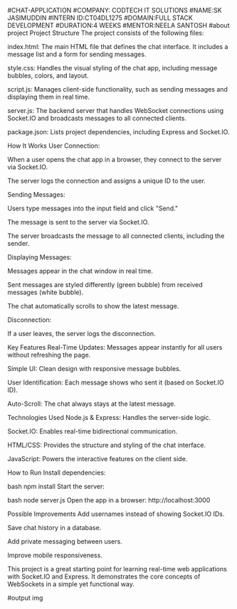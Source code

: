 #CHAT-APPLICATION
#COMPANY: CODTECH IT SOLUTIONS 
#NAME:SK JASIMUDDIN 
#INTERN ID:CT04DL1275 
#DOMAIN:FULL STACK DEVELOPMENT 
#DURATION:4 WEEKS 
#MENTOR:NEELA SANTOSH
#about project
Project Structure
The project consists of the following files:

index.html: The main HTML file that defines the chat interface. It includes a message list and a form for sending messages.

style.css: Handles the visual styling of the chat app, including message bubbles, colors, and layout.

script.js: Manages client-side functionality, such as sending messages and displaying them in real time.

server.js: The backend server that handles WebSocket connections using Socket.IO and broadcasts messages to all connected clients.

package.json: Lists project dependencies, including Express and Socket.IO.

How It Works
User Connection:

When a user opens the chat app in a browser, they connect to the server via Socket.IO.

The server logs the connection and assigns a unique ID to the user.

Sending Messages:

Users type messages into the input field and click "Send."

The message is sent to the server via Socket.IO.

The server broadcasts the message to all connected clients, including the sender.

Displaying Messages:

Messages appear in the chat window in real time.

Sent messages are styled differently (green bubble) from received messages (white bubble).

The chat automatically scrolls to show the latest message.

Disconnection:

If a user leaves, the server logs the disconnection.

Key Features
Real-Time Updates: Messages appear instantly for all users without refreshing the page.

Simple UI: Clean design with responsive message bubbles.

User Identification: Each message shows who sent it (based on Socket.IO ID).

Auto-Scroll: The chat always stays at the latest message.

Technologies Used
Node.js & Express: Handles the server-side logic.

Socket.IO: Enables real-time bidirectional communication.

HTML/CSS: Provides the structure and styling of the chat interface.

JavaScript: Powers the interactive features on the client side.

How to Run
Install dependencies:

bash
npm install
Start the server:

bash
node server.js
Open the app in a browser:
http://localhost:3000

Possible Improvements
Add usernames instead of showing Socket.IO IDs.

Save chat history in a database.

Add private messaging between users.

Improve mobile responsiveness.

This project is a great starting point for learning real-time web applications with Socket.IO and Express. It demonstrates the core concepts of WebSockets in a simple yet functional way. 

#output img



